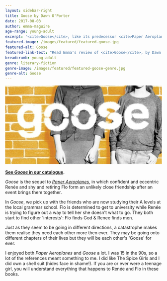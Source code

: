 ```yaml
---
layout: sidebar-right
title: Goose by Dawn O'Porter
date: 2017-08-03
author: emma-maguire
age-range: young-adult
excerpt: '<cite>Goose</cite>, like its predecessor <cite>Paper Aeroplanes</cite>, took Emma on a trip down memory lane'
featured-image: /images/featured/featured-goose.jpg
featured-alt: Goose
featured-link-text: "Read Emma's review of <cite>Goose</cite>, by Dawn O'Porter."
breadcrumb: young-adult
genre: literary-fiction
genre-image: /images/featured/featured-goose-genre.jpg
genre-alt: Goose
---
```


![Goose](/images/featured/featured-goose.jpg)

**[See <cite>Goose</cite> in our catalogue](https://suffolk.spydus.co.uk/cgi-bin/spydus.exe/ENQ/OPAC/BIBENQ?BRN=1577945).**

<cite>Goose</cite> is the sequel to [<cite>Paper Aeroplanes</cite>](https://suffolk.spydus.co.uk/cgi-bin/spydus.exe/ENQ/OPAC/BIBENQ?BRN=1384858), in which confident and eccentric Renée and shy and retiring Flo form an unlikely close friendship after an event brings them together.

In <cite>Goose</cite>, we pick up with the friends who are now studying their A levels at the local grammar school. Flo is determined to get to university while Renée is trying to figure out a way to tell her she doesn't what to go. They both start to find other 'interests': Flo finds God & Renee finds men.

Just as they seem to be going in different directions, a catastrophe makes them realise they need each other more then ever. They may be going onto different chapters of their lives but they will be each other's 'Goose' for ever.  

I enjoyed both <cite>Paper Aeroplanes</cite> and <cite>Goose</cite> a lot. I was 15 in the 90s, so a lot of the references meant something to me. I did like The Spice Girls and I did own a shell suit (hides face in shame!). If you are or ever were a teenage girl, you will understand everything that happens to Renée and Flo in these books.
